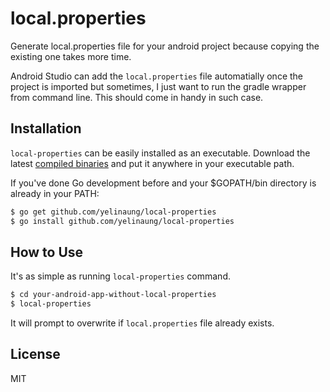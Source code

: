 local.properties
===============

Generate local.properties file for your android project because copying the existing one takes more time.

Android Studio can add the `local.properties` file automatially once the project is imported but sometimes, I just want to run the gradle wrapper from command line.
This should come in handy in such case.


Installation
------------

`local-properties` can be easily installed as an executable. Download the latest [compiled binaries](https://github.com/yelinaung/local-properties/releases) and put it anywhere in your executable path.

If you've done Go development before and your $GOPATH/bin directory is already in your PATH:

```bash
$ go get github.com/yelinaung/local-properties
$ go install github.com/yelinaung/local-properties
```

How to Use
---------

It's as simple as running `local-properties` command.

```bash
$ cd your-android-app-without-local-properties
$ local-properties
```

It will prompt to overwrite if `local.properties` file already exists.

License
-------
MIT
